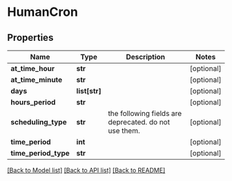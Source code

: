 # HumanCron

## Properties
Name | Type | Description | Notes
------------ | ------------- | ------------- | -------------
**at_time_hour** | **str** |  | [optional] 
**at_time_minute** | **str** |  | [optional] 
**days** | **list[str]** |  | [optional] 
**hours_period** | **str** |  | [optional] 
**scheduling_type** | **str** | the following fields are deprecated. do not use them. | [optional] 
**time_period** | **int** |  | [optional] 
**time_period_type** | **str** |  | [optional] 

[[Back to Model list]](README.md#documentation-for-models) [[Back to API list]](../README.md#documentation-for-api-endpoints) [[Back to README]](../README.md)


